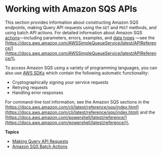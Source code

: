 # Working with Amazon SQS APIs<a name="sqs-working-with-apis"></a>

This section provides information about constructing Amazon SQS endpoints, making Query API requests using the `GET` and `POST` methods, and using batch API actions\. For detailed information about Amazon SQS [actions](https://docs.aws.amazon.com/AWSSimpleQueueService/latest/APIReference/API_Operations.html)—including parameters, errors, examples, and [data types](https://docs.aws.amazon.com/AWSSimpleQueueService/latest/APIReference/API_Types.html) —see the [https://docs.aws.amazon.com/AWSSimpleQueueService/latest/APIReference/](https://docs.aws.amazon.com/AWSSimpleQueueService/latest/APIReference/)\.

To access Amazon SQS using a variety of programming languages, you can also use [AWS SDKs](https://aws.amazon.com/tools/#sdk) which contain the following automatic functionality:
+ Cryptographically signing your service requests
+ Retrying requests
+ Handling error responses

For command\-line tool information, see the Amazon SQS sections in the [https://docs.aws.amazon.com/cli/latest/reference/sqs/index.html](https://docs.aws.amazon.com/cli/latest/reference/sqs/index.html) and the [https://docs.aws.amazon.com/powershell/latest/reference/](https://docs.aws.amazon.com/powershell/latest/reference/)\.

**Topics**
+ [Making Query API Requests](sqs-making-api-requests.md)
+ [Amazon SQS Batch Actions](sqs-batch-api-actions.md)